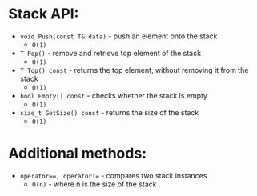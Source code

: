 # Stack API:
* `void Push(const T& data)` - push an element onto the stack
  - `O(1)`
* `T Pop()` - remove and retrieve top element of the stack
  - `O(1)`
* `T Top() const` - returns the top element, without removing it from the stack
  - `O(1)`
* `bool Empty() const` - checks whether the stack is empty
  - `O(1)`
* `size_t GetSize() const`  - returns the size of the stack
  - `O(1)`

# Additional methods:
* `operator==, operator!=` - compares two stack instances
  - `O(n)` - where n is the size of the stack
